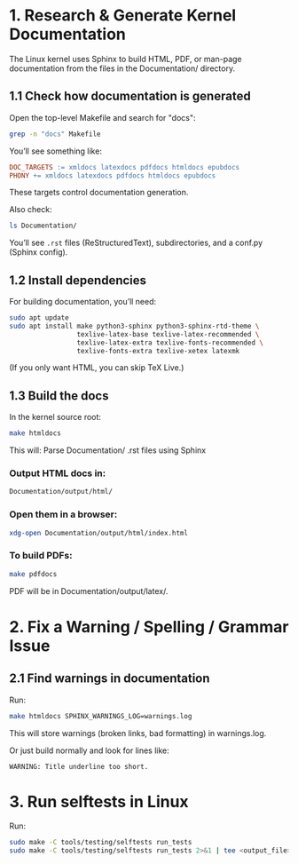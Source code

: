 # 1. Research & Generate Kernel Documentation
The Linux kernel uses Sphinx to build HTML, PDF, or man-page documentation from the files in the Documentation/ directory.

## 1.1 Check how documentation is generated
Open the top-level Makefile and search for "docs":

```bash
grep -n "docs" Makefile
```
You’ll see something like:

```makefile
DOC_TARGETS := xmldocs latexdocs pdfdocs htmldocs epubdocs
PHONY += xmldocs latexdocs pdfdocs htmldocs epubdocs
```
These targets control documentation generation.

Also check:
```bash
ls Documentation/
```
You’ll see `.rst` files (ReStructuredText), subdirectories, and a conf.py (Sphinx config).

## 1.2 Install dependencies
For building documentation, you’ll need:
```bash
sudo apt update
sudo apt install make python3-sphinx python3-sphinx-rtd-theme \
                 texlive-latex-base texlive-latex-recommended \
                 texlive-latex-extra texlive-fonts-recommended \
                 texlive-fonts-extra texlive-xetex latexmk
```
(If you only want HTML, you can skip TeX Live.)

## 1.3 Build the docs
In the kernel source root:

```bash
make htmldocs
```
This will:
Parse Documentation/ .rst files using Sphinx

### Output HTML docs in:
```bash
Documentation/output/html/
```

### Open them in a browser:
```bash
xdg-open Documentation/output/html/index.html
```

### To build PDFs:
```bash
make pdfdocs
```
PDF will be in Documentation/output/latex/.

# 2. Fix a Warning / Spelling / Grammar Issue
## 2.1 Find warnings in documentation
Run:
```bash
make htmldocs SPHINX_WARNINGS_LOG=warnings.log
```
This will store warnings (broken links, bad formatting) in warnings.log.

Or just build normally and look for lines like:

```vbnet
WARNING: Title underline too short.
```

# 3. Run selftests in Linux
Run:
```bash
sudo make -C tools/testing/selftests run_tests
sudo make -C tools/testing/selftests run_tests 2>&1 | tee <output_file>
```
